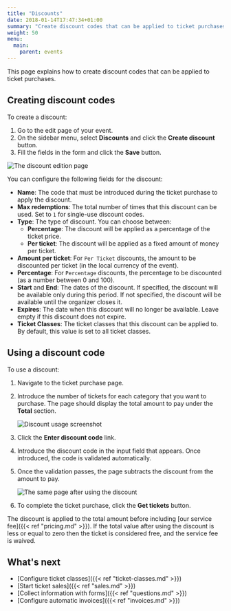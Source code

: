 ```yaml
---
title: "Discounts"
date: 2018-01-14T17:47:34+01:00
summary: "Create discount codes that can be applied to ticket purchases."
weight: 50
menu:
  main:
    parent: events
---
```


This page explains how to create discount codes that can be applied to ticket purchases.

## Creating discount codes

To create a discount:

1. Go to the edit page of your event.
2. On the sidebar menu, select **Discounts** and click the **Create discount** button.
3. Fill the fields in the form and click the **Save** button.

![The discount edition page](/img/screenshots/events/discounts-edit.avif)

You can configure the following fields for the discount:

- **Name**: The code that must be introduced during the ticket purchase to apply the discount.
- **Max redemptions**: The total number of times that this discount can be used. Set to `1` for single-use discount codes.
- **Type**: The type of discount. You can choose between:
  - **Percentage**: The discount will be applied as a percentage of the ticket price.
  - **Per ticket**: The discount will be applied as a fixed amount of money per ticket.
- **Amount per ticket**: For `Per Ticket` discounts, the amount to be discounted per ticket (in the local currency of the event).
- **Percentage**: For `Percentage` discounts, the percentage to be discounted (as a number between 0 and 100).
- **Start** and **End**: The dates of the discount. If specified, the discount will be available only during this period. If not specified, the discount will be available until the organizer closes it.
- **Expires**: The date when this discount will no longer be available. Leave empty if this discount does not expire.
- **Ticket Classes**: The ticket classes that this discount can be applied to. By default, this value is set to all ticket classes.

## Using a discount code

To use a discount:

1. Navigate to the ticket purchase page.
2. Introduce the number of tickets for each category that you want to purchase. The page should display the total amount to pay under the **Total** section.

   ![Discount usage screenshot](/img/screenshots/events/discounts-use-before.avif)

3. Click the **Enter discount code** link.
4. Introduce the discount code in the input field that appears. Once introduced, the code is validated automatically.
5. Once the validation passes, the page subtracts the discount from the amount to pay.

   ![The same page after using the discount](/img/screenshots/events/discounts-use-after.avif)

6. To complete the ticket purchase, click the **Get tickets** button.

The discount is applied to the total amount before including [our service fee]({{< ref "pricing.md" >}}). If the total value after using the discount is less or equal to zero then the ticket is considered free, and the service fee is waived.

## What's next

- [Configure ticket classes]({{< ref "ticket-classes.md" >}})
- [Start ticket sales]({{< ref "sales.md" >}})
- [Collect information with forms]({{< ref "questions.md" >}})
- [Configure automatic invoices]({{< ref "invoices.md" >}})
